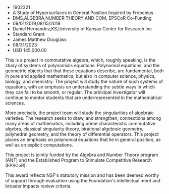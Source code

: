 
* 1902321
* A Study of Hypersurfaces in General Position Inspired by Frobenius
* DMS,ALGEBRA,NUMBER THEORY,AND COM, EPSCoR Co-Funding
* 09/01/2019,08/15/2019
* Daniel Hernandez,KS,University of Kansas Center for Research Inc
* Standard Grant
* James Matthew Douglass
* 08/31/2023
* USD 145,000.00

This is a project in commutative algebra, which, roughly speaking, is the study
of systems of polynomials equations. Polynomial equations, and the geometric
objects that that these equations describe, are fundamental, both in pure and
applied mathematics, but also in computer science, physics, biology, and
chemistry. The project will study the nature of such systems of equations, with
an emphasis on understanding the subtle ways in which they can fail to be
smooth, or regular. The principal investigator will continue to mentor students
that are underrepresented in the mathematical sciences.

More precisely, the project team will study the singularities of algebraic
varieties. The research seeks to draw, and strengthen, connections among many
areas of mathematics, including prime characteristic commutative algebra,
classical singularity theory, birational algebraic geometry, polyhedral
geometry, and the theory of differential operators. This project places an
emphasis on polynomial equations that lie in general position, as well as on
explicit computations.

This project is jointly funded by the Algebra and Number Theory program (ANT)
and the Established Program to Stimulate Competitive Research (EPSCoR).

This award reflects NSF's statutory mission and has been deemed worthy of
support through evaluation using the Foundation's intellectual merit and broader
impacts review criteria.
